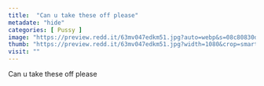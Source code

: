 ```yaml
---
title:  "Can u take these off please"
metadate: "hide"
categories: [ Pussy ]
image: "https://preview.redd.it/63mv047edkm51.jpg?auto=webp&s=08c80830d7f1b0e2c2575faaef08dda598aebe35"
thumb: "https://preview.redd.it/63mv047edkm51.jpg?width=1080&crop=smart&auto=webp&s=ad3d64f843a4bc8947e9424b3d340beeb7fed030"
visit: ""
---
```

Can u take these off please
